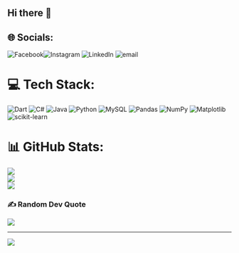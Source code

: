## Hi there 👋


## 🌐 Socials:
![Facebook](https://img.shields.io/badge/Facebook-%231877F2.svg?logo=Facebook&logoColor=white)![Instagram](https://img.shields.io/badge/Instagram-%23E4405F.svg?logo=Instagram&logoColor=white) ![LinkedIn](https://img.shields.io/badge/LinkedIn-%230077B5.svg?logo=linkedin&logoColor=white) ![email](https://img.shields.io/badge/Email-D14836?logo=gmail&logoColor=white)

# 💻 Tech Stack:
![Dart](https://img.shields.io/badge/dart-%230175C2.svg?style=for-the-badge&logo=dart&logoColor=white) ![C#](https://img.shields.io/badge/c%23-%23239120.svg?style=for-the-badge&logo=csharp&logoColor=white) ![Java](https://img.shields.io/badge/java-%23ED8B00.svg?style=for-the-badge&logo=openjdk&logoColor=white) ![Python](https://img.shields.io/badge/python-3670A0?style=for-the-badge&logo=python&logoColor=ffdd54) ![MySQL](https://img.shields.io/badge/mysql-4479A1.svg?style=for-the-badge&logo=mysql&logoColor=white) ![Pandas](https://img.shields.io/badge/pandas-%23150458.svg?style=for-the-badge&logo=pandas&logoColor=white) ![NumPy](https://img.shields.io/badge/numpy-%23013243.svg?style=for-the-badge&logo=numpy&logoColor=white) ![Matplotlib](https://img.shields.io/badge/Matplotlib-%23ffffff.svg?style=for-the-badge&logo=Matplotlib&logoColor=black) ![scikit-learn](https://img.shields.io/badge/scikit--learn-%23F7931E.svg?style=for-the-badge&logo=scikit-learn&logoColor=white)
# 📊 GitHub Stats:
![](https://github-readme-stats.vercel.app/api?username=NilsonHasbun&theme=blue_navy&hide_border=false&include_all_commits=false&count_private=false)<br/>
![](https://github-readme-streak-stats.herokuapp.com/?user=NilsonHasbun&theme=blue_navy&hide_border=false)<br/>
![](https://github-readme-stats.vercel.app/api/top-langs/?username=NilsonHasbun&theme=blue_navy&hide_border=false&include_all_commits=false&count_private=false&layout=compact)

### ✍️ Random Dev Quote
![](https://quotes-github-readme.vercel.app/api?type=horizontal&theme=dark)

---
[![](https://visitcount.itsvg.in/api?id=NilsonHasbun&icon=0&color=0)](https://visitcount.itsvg.in)

<!-- Proudly created with GPRM ( https://gprm.itsvg.in ) -->
